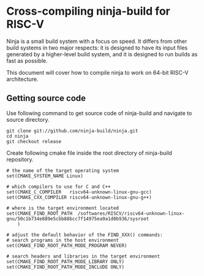 # Cross-compiling ninja-build for RISC-V

Ninja is a small build system with a focus on speed. It differs from other build systems in two major respects: it is designed to have its input files generated by a higher-level build system, and it is designed to run builds as fast as possible.

This document will cover how to compile ninja to work on 64-bit RISC-V architecture.

## Getting source code

Use following command to get source code of ninja-build and navigate to source directory.

```shell
git clone git://github.com/ninja-build/ninja.git
cd ninja
git checkout release
```

Create following cmake file inside the root directory of ninja-build repository.

```shell
# the name of the target operating system
set(CMAKE_SYSTEM_NAME Linux)

# which compilers to use for C and C++
set(CMAKE_C_COMPILER   riscv64-unknown-linux-gnu-gcc)
set(CMAKE_CXX_COMPILER riscv64-unknown-linux-gnu-g++)

# where is the target environment located
set(CMAKE_FIND_ROOT_PATH  /softwares/RISCV/riscv64-unknown-linux-gnu/50c1b734e889e5cbb88bcc7f14975ea9a1d0b936/sysroot
    )

# adjust the default behavior of the FIND_XXX() commands:
# search programs in the host environment
set(CMAKE_FIND_ROOT_PATH_MODE_PROGRAM NEVER)

# search headers and libraries in the target environment
set(CMAKE_FIND_ROOT_PATH_MODE_LIBRARY ONLY)
set(CMAKE_FIND_ROOT_PATH_MODE_INCLUDE ONLY)
```